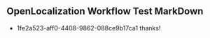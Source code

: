 ## OpenLocalization Workflow Test MarkDown
* 1fe2a523-aff0-4408-9862-088ce9b17ca1 thanks!

<!--HONumber=Aug16_HO1-->


